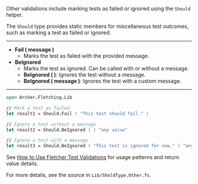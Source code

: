 <!-- (dl
(section-meta
  (title Should Other Validation Functions)
)
) -->


Other validations include marking tests as failed or ignored using the `Should` helper.


<!-- (dl (# Overview)) -->

The `Should` type provides static members for miscellaneous test outcomes, such as marking a test as failed or ignored.

---


<!-- (dl (# Other Validation Methods)) -->

- **Fail ( message )**
  - Marks the test as failed with the provided message.
- **BeIgnored**
  - Marks the test as ignored. Can be called with or without a message.
  - **BeIgnored ( )**: Ignores the test without a message.
  - **BeIgnored ( message )**: Ignores the test with a custom message.

---


<!-- (dl (# Usage Example)) -->

```fsharp
open Archer.Fletching.Lib

// Mark a test as failed
let result1 = Should.Fail ( "This test should fail." )

// Ignore a test without a message
let result2 = Should.BeIgnored ( ) "any value"

// Ignore a test with a message
let result3 = Should.BeIgnored ( "This test is ignored for now." ) "any value"
```


See [How to Use Fletcher Test Validations](#how-to-use-fletcher-test-validations) for usage patterns and return value details.

For more details, see the source in `Lib/SholdType.Other.fs`.
